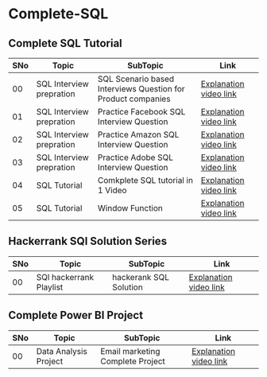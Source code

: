 # Complete-SQL

## Complete SQL Tutorial

|SNo| Topic | SubTopic | Link |
|-|-|-|-|
|00| SQL Interview prepration |SQL Scenario based Interviews Question for Product companies| [Explanation video link](https://youtu.be/cC01GDhmXIE)
|01| SQL Interview prepration |Practice Facebook SQL Interview Question | [Explanation video link](https://www.youtube.com/watch?v=JxV_JCQPcU4)
|02| SQL Interview prepration |Practice Amazon SQL Interview Question | [Explanation video link](https://www.youtube.com/watch?v=YPkIezvvt9c)
|03| SQL Interview prepration |Practice Adobe SQL Interview Question | [Explanation video link](https://www.youtube.com/watch?v=UEMRLDJRv00&t=10s)
|04| SQL Tutorial |Comkplete SQL tutorial in 1 Video | [Explanation video link](https://www.youtube.com/watch?v=TrP481CQ5qo&t=1702s)
|05| SQL Tutorial |Window Function | [Explanation video link](https://www.youtube.com/watch?v=MCh2tbgOXIE)


## Hackerrank SQl Solution Series

|SNo| Topic | SubTopic | Link |
|-|-|-|-|
|00| SQl hackerrank Playlist |hackerank SQL Solution| [Explanation video link](https://youtube.com/playlist?list=PLxV_QpaSutlG-bEs1r68QBqYQRkFNtDFF)


## Complete Power BI Project
|SNo| Topic | SubTopic | Link |
|-|-|-|-|
|00| Data Analysis Project |Email marketing Complete Project| [Explanation video link](https://www.youtube.com/watch?v=8XeEnG6o3l4)
